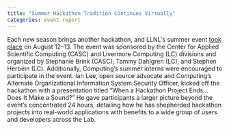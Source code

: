 ```yaml
---
title: "Summer Hackathon Tradition Continues Virtually"
categories: event-report
---
```


Each new season brings another hackathon, and LLNL's summer event [took place](https://computing.llnl.gov/about/newsroom/summer-hackathon-tradition-continues-virtually) on August 12–13. The event was sponsored by the Center for Applied Scientific Computing (CASC) and Livermore Computing (LC) divisions and organized by Stephanie Brink (CASC), Tammy Dahlgren (LC), and Stephen Herbein (LC). Additionally, Computing’s summer interns were encouraged to participate in the event. Ian Lee, open source advocate and Computing’s Alternate Organizational Information System Security Officer, kicked off the hackathon with a presentation titled “When a Hackathon Project Ends…Does It Make a Sound?” He gave participants a larger picture beyond the event’s concentrated 24 hours, detailing how he has shepherded hackathon projects into real-world applications with benefits to a wide group of users and developers across the Lab.
